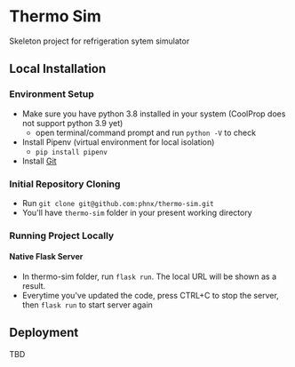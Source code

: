 # Thermo Sim

Skeleton project for refrigeration sytem simulator

## Local Installation
### Environment Setup
- Make sure you have python 3.8 installed in your system (CoolProp does not support python 3.9 yet)
  - open terminal/command prompt and run `python -V` to check
- Install Pipenv (virtual environment for local isolation)
  - `pip install pipenv`
- Install [Git](https://git-scm.com/downloads)

### Initial Repository Cloning
- Run `git clone git@github.com:phnx/thermo-sim.git`
- You'll have `thermo-sim` folder in your present working directory

### Running Project Locally
#### Native Flask Server
- In thermo-sim folder, run `flask run`. The local URL will be shown as a result.
- Everytime you've updated the code, press CTRL+C to stop the server, then `flask run` to start server again

## Deployment
TBD
